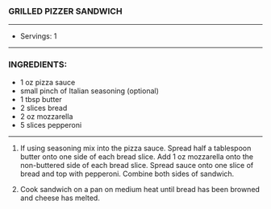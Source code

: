### GRILLED PIZZER SANDWICH
---
- Servings: 1
---
### INGREDIENTS:

- 1 oz pizza sauce
- small pinch of Italian seasoning (optional)
- 1 tbsp butter
- 2 slices bread
- 2 oz mozzarella
- 5 slices pepperoni
---
1. If using seasoning mix into the pizza sauce. Spread half a tablespoon butter onto one side of each bread slice. Add 1 oz mozzarella onto the non-buttered side of each bread slice. Spread sauce onto one slice of bread and top with pepperoni. Combine both sides of sandwich.

2. Cook sandwich on a pan on medium heat until bread has been browned and cheese has melted.
